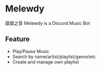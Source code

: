 # Melewdy
靡靡之音 Melewdy is a Discord Music Bot
## Feature
- Play/Pause Music
- Search by name/artist/playlist/genre/etc
- Create and manage own playlist